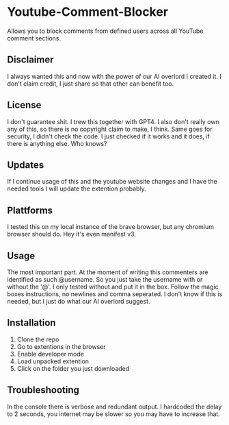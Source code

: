 # Youtube-Comment-Blocker
Allows you to block comments from defined users across all YouTube comment sections.

## Disclaimer
I always wanted this and now with the power of our AI overlord I created it. I don't claim credit, I just share so that other can benefit too.

## License
I don't guarantee shit. I trew this together with GPT4. I also don't really own any of this, so there is no copyright claim to make, I think.
Same goes for security, I didn't check the code. I just checked if it works and it does, if there is anything else. Who knows?

## Updates
If I continue usage of this and the youtube website changes and I have the needed tools I will update the extention probably.

## Plattforms
I tested this on my local instance of the brave browser, but any chromium browser should do. Hey it's even manifest v3.

## Usage
The most important part. At the moment of writing this commenters are identified as such @username. So you just take the username with or without the '@'. I only tested without and put it in the box.
Follow the magic boxes instructions, no newlines and comma seperated. I don't know if this is needed, but I just do what our AI overlord suggest.

## Installation
1. Clone the repo
2. Go to extentions in the browser
3. Enable developer mode
4. Load unpacked extention
5. Click on the folder you just downloaded

## Troubleshooting
In the console there is verbose and redundant output.
I hardcoded the delay to 2 seconds, you internet may be slower so you may have to increase that.
